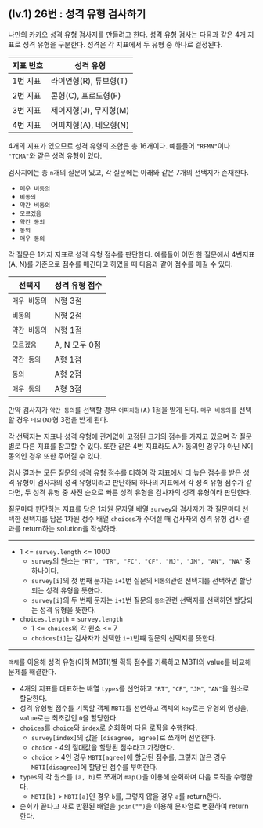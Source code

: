 ## (lv.1) 26번 : 성격 유형 검사하기

나만의 카카오 성격 유형 검사지를 만들려고 한다. 성격 유형 검사는 다음과 같은 4개 지표로 성격 유형을 구분한다. 성격은 각 지표에서 두 유형 중 하나로 결정된다.

| 지표 번호 | 성격 유형              |
| --------- | ---------------------- |
| 1번 지표  | 라이언형(R), 튜브형(T) |
| 2번 지표  | 콘형(C), 프로도형(F)   |
| 3번 지표  | 제이지형(J), 무지형(M) |
| 4번 지표  | 어피치형(A), 네오형(N) |

4개의 지표가 있으므로 성격 유형의 조합은 총 16개이다. 예를들어 `"RFMN"`이나 `"TCMA"`와 같은 성격 유형이 있다.

검사지에는 총 `n`개의 질문이 있고, 각 질문에는 아래와 같은 7개의 선택지가 존재한다.

- `매우 비동의`
- `비동의`
- `약간 비동의`
- `모르겠음`
- `약간 동의`
- `동의`
- `매우 동의`

각 질문은 1가지 지표로 성격 유형 점수를 판단한다. 예를들어 어떤 한 질문에서 4번지표(A, N)를 기준으로 점수를 매긴다고 하였을 때 다음과 같이 점수를 매길 수 있다.

| 선택지        | 성격 유형 점수 |
| ------------- | -------------- |
| `매우 비동의` | N형 3점        |
| `비동의`      | N형 2점        |
| `약간 비동의` | N형 1점        |
| `모르겠음`    | A, N 모두 0점  |
| `약간 동의`   | A형 1점        |
| `동의`        | A형 2점        |
| `매우 동의`   | A형 3점        |

만약 검사자가 `약간 동의`를 선택할 경우 `어피치형(A)` 1점을 받게 된다. `매우 비동의`를 선택할 경우 `네오(N)`형 3점을 받게 된다.

각 선택지는 지표나 성격 유형에 관계없이 고정된 크기의 점수를 가지고 있으며 각 질문별로 다른 지표를 참고할 수 있다. 또한 같은 4번 지표라도 A가 동의인 경우가 아닌 N이 동의인 경우 또한 주어질 수 있다.

검사 결과는 모든 질문의 성격 유형 점수를 더하여 각 지표에서 더 높은 점수를 받은 성격 유형이 검사자의 성격 유형이라고 판단하되 하나의 지표에서 각 성격 유형 점수가 같다면, 두 성격 유형 중 사전 순으로 빠른 성격 유형을 검사자의 성격 유형이라 판단한다.

질문마다 판단하는 지표를 담은 1차원 문자열 배열 `survey`와 검사자가 각 질문마다 선택한 선택지를 담은 1차원 정수 배열 `choices`가 주어질 때 검사자의 성격 유형 검사 결과를 return하는 solution을 작성하라.

---

- 1 <= `survey.length` <= 1000
  - `survey`의 원소는 `"RT", "TR", "FC", "CF", "MJ", "JM", "AN", "NA"` 중 하나이다.
  - `survey[i]`의 첫 번째 문자는 `i+1`번 질문의 `비동의`관련 선택지를 선택하면 할당되는 성격 유형을 뜻한다.
  - `survey[i]`의 두 번째 문자는 `i+1`번 질문의 `동의`관련 선택지를 선택하면 할당되는 성격 유형을 뜻한다.
- `choices.length` = `survey.length`
  - 1 <= `choices`의 각 원소 <= 7
  - `choices[i]`는 검사자가 선택한 `i+1`번쨰 질문의 선택지를 뜻한다.

---

`객체`를 이용해 성격 유형(이하 MBTI)별 획득 점수를 기록하고 MBTI의 value를 비교해 문제를 해결한다.

- 4개의 지표를 대표하는 배열 `types`를 선언하고 `"RT"`, `"CF"`, `"JM"`, `"AN"`을 원소로 할당한다.
- 성격 유형별 점수를 기록할 객체 `MBTI`를 선언하고 객체의 `key`로는 유형의 명칭을, `value`로는 최초값인 `0`을 할당한다.
- `choices`를 `choice`와 `index`로 순회하며 다음 로직을 수행한다.
  - `survey[index]`의 값을 `[disagree, agree]`로 쪼개어 선언한다.
  - `choice` - 4의 절대값을 할당된 점수라고 가정한다.
  - `choice` > 4인 경우 `MBTI[agree]`에 할당된 점수를, 그렇지 않은 경우 `MBTI[disagree]`에 할당된 점수를 부여한다.
- `types`의 각 원소를 `[a, b]`로 쪼개어 `map()`을 이용해 순회하며 다음 로직을 수행한다.
  - `MBTI[b]` > `MBTI[a]`인 경우 `b`를, 그렇지 않을 경우 `a`를 return한다.
- 순회가 끝나고 새로 반환된 배열을 `join("")`을 이용해 문자열로 변환하여 return한다.
